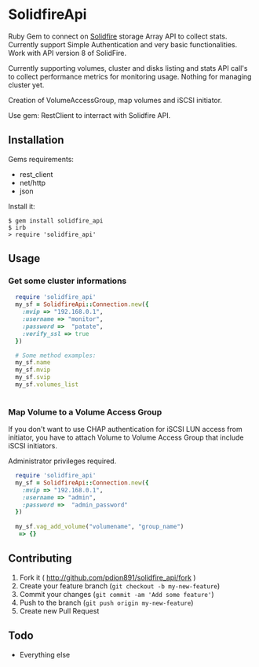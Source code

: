# SolidfireApi

Ruby Gem to connect on [Solidfire](http://www.solidfire.com/) storage Array API to collect stats. Currently support Simple Authentication and very basic functionalities. Work with API version 8 of SolidFire.

Currently supporting volumes, cluster and disks listing and stats API call's to collect performance metrics for monitoring usage. Nothing for managing cluster yet.

Creation of VolumeAccessGroup, map volumes and iSCSI initiator. 

Use gem: RestClient to interract with Solidfire API. 

## Installation

Gems requirements:

* rest_client
* net/http
* json 

Install it:

    $ gem install solidfire_api
    $ irb
    > require 'solidfire_api'
    

## Usage

### Get some cluster informations

```ruby
  require 'solidfire_api'
  my_sf = SolidfireApi::Connection.new({
    :mvip => "192.168.0.1",
    :username => "monitor",
    :password =>  "patate",
    :verify_ssl => true
  })

  # Some method examples:
  my_sf.name
  my_sf.mvip
  my_sf.svip
  my_sf.volumes_list
  
```


### Map Volume to a Volume Access Group

If you don't want to use CHAP authentication for iSCSI LUN access from initiator, you have to attach Volume to Volume Access Group that include iSCSI initiators.

Administrator privileges required.

```ruby
  require 'solidfire_api'
  my_sf = SolidfireApi::Connection.new({
    :mvip => "192.168.0.1",
    :username => "admin",
    :password =>  "admin_password"
  })
  
  my_sf.vag_add_volume("volumename", "group_name")
   => {}

```

## Contributing

1. Fork it ( http://github.com/pdion891/solidfire_api/fork )
2. Create your feature branch (`git checkout -b my-new-feature`)
3. Commit your changes (`git commit -am 'Add some feature'`)
4. Push to the branch (`git push origin my-new-feature`)
5. Create new Pull Request

## Todo

* Everything else